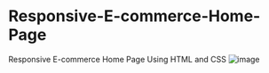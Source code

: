 # Responsive-E-commerce-Home-Page
Responsive E-commerce Home Page Using HTML and CSS
![image](https://github.com/user-attachments/assets/faa273bd-ff08-4688-9dfc-dcf163fdc9eb)

